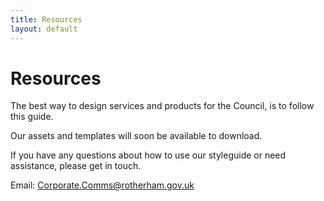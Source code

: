 ```yaml
---
title: Resources
layout: default
---
```


# Resources

The best way to design services and products for the Council, is to follow this guide.

Our assets and templates will soon be available to download.

If you have any questions about how to use our styleguide or need assistance, please get in touch.

Email: [Corporate.Comms@rotherham.gov.uk](mailto:Corporate.Comms@rotherham.gov.uk?subject=Styleguide%20enquiry)
